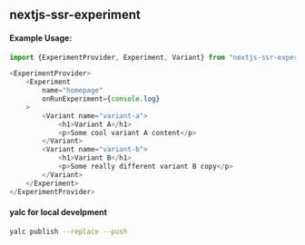 ## nextjs-ssr-experiment

#### Example Usage:
```javascript
import {ExperimentProvider, Experiment, Variant} from "nextjs-ssr-experiment";

<ExperimentProvider>
    <Experiment
        name="homepage"
        onRunExperiment={console.log}
    >
        <Variant name="variant-a">
            <h1>Variant A</h1>
            <p>Some cool variant A content</p>
        </Variant>
        <Variant name="variant-b">
            <h1>Variant B</h1>
            <p>Some really different variant B copy</p>
        </Variant>
    </Experiment>
</ExperimentProvider>
```

#### yalc for local develpment
```bash
yalc publish --replace --push
```

